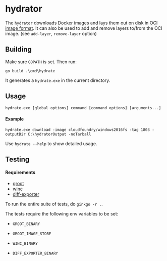 # hydrator

The `hydrator` downloads Docker images and lays them out on disk in [OCI image format](https://github.com/opencontainers/image-spec). It can also be used to add and remove layers to/from the OCI image. (see `add-layer`, `remove-layer` option)

## Building

Make sure `GOPATH` is set. Then run:

```
go build .\cmd\hydrate
```

It generates a `hydrate.exe` in the current directory.

## Usage

```
hydrate.exe [global options] command [command options] [arguments...]
```

#### Example

```
hydrate.exe download -image cloudfoundry/windows2016fs -tag 1803 -outputDir C:\hydratorOutput -noTarball
```

Use `hydrate --help` to show detailed usage.

## Testing

#### Requirements

* [groot](https://github.com/cloudfoundry/groot-windows)
* [winc](https://github.com/cloudfoundry/winc)
* [diff-exporter](https://github.com/cloudfoundry-incubator/diff-exporter)

To run the entire suite of tests, do `ginkgo -r .`.

The tests require the following env variables to be set:

* `GROOT_BINARY`

* `GROOT_IMAGE_STORE`

* `WINC_BINARY`

* `DIFF_EXPORTER_BINARY`
